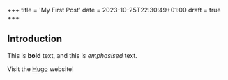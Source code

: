 +++
title = 'My First Post'
date = 2023-10-25T22:30:49+01:00
draft = true
+++
## Introduction

This is **bold** text, and this is *emphasised* text.

Visit the [Hugo](https://gohugo.io) website!